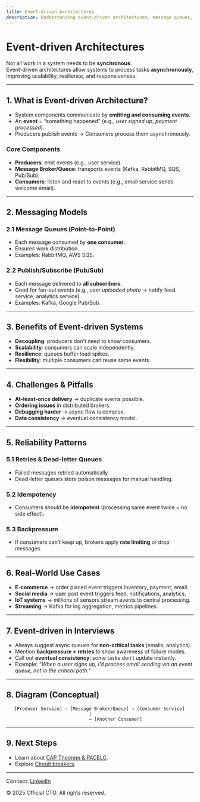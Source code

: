 ```yaml
---
title: Event-driven Architectures
description: Understanding event-driven architectures, message queues, pub/sub, retries, and backpressure in scalable distributed systems.
---
```


# Event-driven Architectures

Not all work in a system needs to be **synchronous**.  
Event-driven architectures allow systems to process tasks **asynchronously**, improving scalability, resilience, and responsiveness.

---

## 1. What is Event-driven Architecture?

- System components communicate by **emitting and consuming events**.  
- An **event** = “something happened” (e.g., *user signed up*, *payment processed*).  
- Producers publish events → Consumers process them asynchronously.  

### Core Components
- **Producers**: emit events (e.g., user service).  
- **Message Broker/Queue**: transports events (Kafka, RabbitMQ, SQS, Pub/Sub).  
- **Consumers**: listen and react to events (e.g., email service sends welcome email).  

---

## 2. Messaging Models

### 2.1 Message Queues (Point-to-Point)
- Each message consumed by **one consumer**.  
- Ensures work distribution.  
- Examples: RabbitMQ, AWS SQS.  

### 2.2 Publish/Subscribe (Pub/Sub)
- Each message delivered to **all subscribers**.  
- Good for fan-out events (e.g., *user uploaded photo* → notify feed service, analytics service).  
- Examples: Kafka, Google Pub/Sub.  

---

## 3. Benefits of Event-driven Systems

- **Decoupling**: producers don’t need to know consumers.  
- **Scalability**: consumers can scale independently.  
- **Resilience**: queues buffer load spikes.  
- **Flexibility**: multiple consumers can reuse same events.  

---

## 4. Challenges & Pitfalls

- **At-least-once delivery** → duplicate events possible.  
- **Ordering issues** in distributed brokers.  
- **Debugging harder** → async flow is complex.  
- **Data consistency** → eventual consistency model.  

---

## 5. Reliability Patterns

### 5.1 Retries & Dead-letter Queues
- Failed messages retried automatically.  
- Dead-letter queues store poison messages for manual handling.  

### 5.2 Idempotency
- Consumers should be **idempotent** (processing same event twice = no side effect).  

### 5.3 Backpressure
- If consumers can’t keep up, brokers apply **rate limiting** or drop messages.  

---

## 6. Real-World Use Cases

- **E-commerce** → order placed event triggers inventory, payment, email.  
- **Social media** → user post event triggers feed, notifications, analytics.  
- **IoT systems** → millions of sensors stream events to central processing.  
- **Streaming** → Kafka for log aggregation, metrics pipelines.  

---

## 7. Event-driven in Interviews

- Always suggest async queues for **non-critical tasks** (emails, analytics).  
- Mention **backpressure + retries** to show awareness of failure modes.  
- Call out **eventual consistency**: some tasks don’t update instantly.  
- Example: *“When a user signs up, I’d process email sending via an event queue, not in the critical path.”*  

---

## 8. Diagram (Conceptual)

```
   [Producer Service] → [Message Broker/Queue] → [Consumer Service]
                               |
                               → [Another Consumer]
```

---

## 9. Next Steps

- Learn about [CAP Theorem & PACELC](/sections/hld/distributed/cap-pacelc.md).  
- Explore [Circuit breakers](/sections/hld/reliability/circuit-breakers.md).  

---

<footer>
  <p>Connect: <a href="https://www.linkedin.com/in/ravi-shankar-a725b0225/">LinkedIn</a></p>
  <p>&copy; 2025 Official CTO. All rights reserved.</p>
</footer>
